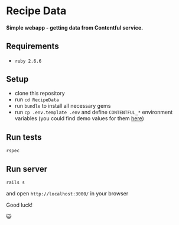 # Recipe Data

#### Simple webapp - getting data from Contentful service.

## Requirements

- `ruby 2.6.6`

## Setup

- clone this repository
- run `cd RecipeData`
- run `bundle` to install all necessary gems
- run `cp .env.template .env` and define `CONTENTFUL_*` environment variables (you could find demo values for them [here](https://gist.github.com/lawitschka/063f2e28bd6993cac5f8b40b991ae899))

## Run tests
`rspec`

## Run server
`rails s`

and open `http://localhost:3000/` in your browser

Good luck! 

😺
